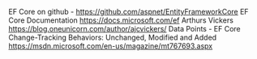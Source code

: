 EF Core on github - https://github.com/aspnet/EntityFrameworkCore
EF Core Documentation  https://docs.microsoft.com/ef
Arthurs Vickers https://blog.oneunicorn.com/author/ajcvickers/
Data Points - EF Core Change-Tracking Behaviors: Unchanged, Modified and Added https://msdn.microsoft.com/en-us/magazine/mt767693.aspx